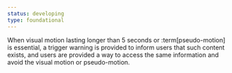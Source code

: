 ```yaml
---
status: developing
type: foundational
---
```


When visual motion lasting longer than 5 seconds or :term[pseudo-motion] is essential, a trigger warning is provided to inform users that such content exists, and users are provided a way to access the same information and avoid the visual motion or pseudo-motion.
